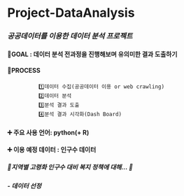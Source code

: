 # Project-DataAnalysis

### *공공데이터를 이용한 데이터 분석 프로젝트*

#### :pushpin:GOAL : 데이터 분석 전과정을 진행해보며 유의미한 결과 도출하기
#### :pushpin:PROCESS
              1️⃣데이터 수집(공공데이터 이용 or web crawling)
              2️⃣데이터 분석
              3️⃣분석 결과 도출
              4️⃣분석 결과 시각화(Dash Board)
              
#### ➕ 주요 사용 언어: python(+ R)
#### ➕ 이용 예정 데이터 : 인구수 데이터

##### 🌟지역별 고령화 인구수 대비 복지 정책에 대해... 🌟

#####  - 데이터 선정
